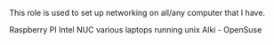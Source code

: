 This role is used to set up networking on all/any computer that I have.

Raspberry PI
Intel NUC
various laptops running unix
Alki - OpenSuse

